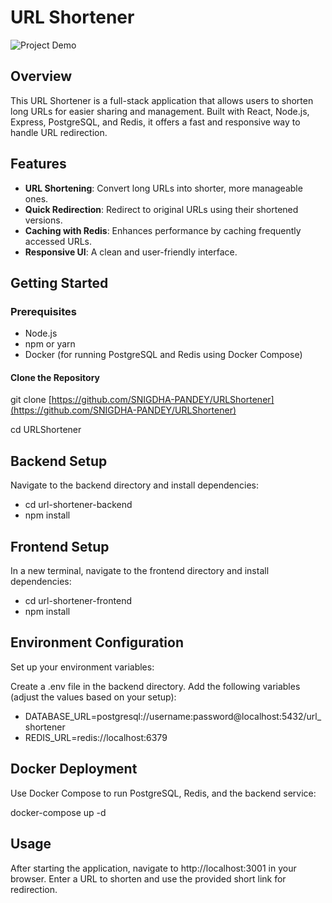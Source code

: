 # URL Shortener
![Project Demo](https://github.com/SNIGDHA-PANDEY/URLShortener/blob/master/0601753b-a43c-4053-8795-08495ef96442.gif)
## Overview

This URL Shortener is a full-stack application that allows users to shorten long URLs for easier sharing and management. Built with React, Node.js, Express, PostgreSQL, and Redis, it offers a fast and responsive way to handle URL redirection.

## Features

- **URL Shortening**: Convert long URLs into shorter, more manageable ones.
- **Quick Redirection**: Redirect to original URLs using their shortened versions.
- **Caching with Redis**: Enhances performance by caching frequently accessed URLs.
- **Responsive UI**: A clean and user-friendly interface.

## Getting Started

### Prerequisites

- Node.js
- npm or yarn
- Docker (for running PostgreSQL and Redis using Docker Compose)

#### Clone the Repository

git clone [https://github.com/SNIGDHA-PANDEY/URLShortener](https://github.com/SNIGDHA-PANDEY/URLShortener)

cd URLShortener

## Backend Setup

Navigate to the backend directory and install dependencies:

- cd url-shortener-backend
- npm install

## Frontend Setup
In a new terminal, navigate to the frontend directory and install dependencies:

- cd url-shortener-frontend
- npm install

## Environment Configuration
Set up your environment variables:

Create a .env file in the backend directory.
Add the following variables (adjust the values based on your setup):

- DATABASE_URL=postgresql://username:password@localhost:5432/url_shortener
- REDIS_URL=redis://localhost:6379

## Docker Deployment
Use Docker Compose to run PostgreSQL, Redis, and the backend service:

docker-compose up -d

## Usage
After starting the application, navigate to http://localhost:3001 in your browser. Enter a URL to shorten and use the provided short link for redirection.

